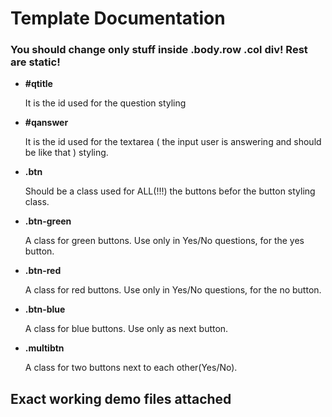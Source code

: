 <h1>Template Documentation</h1>
<h3>You should change only stuff inside .body.row .col div! Rest are static!</h3>

<ul>
	<li>
		<b>#qtitle</b>
		<br/>
		<p>It is the id used for the question styling</p>
	</li>
	<li>
		<b>#qanswer</b>
		<br/>
		<p>It is the id used for the textarea ( the input user is answering and should be like that <!-- <textarea placeholder="some" class="qanswer"></textarea> --> ) styling.</p>
	</li>
	<li>
		<b>.btn</b>
		<br/>
		<p>Should be a class used for ALL(!!!) the buttons befor the button styling class.</p>
	</li>
	<li>
		<b>.btn-green</b>
		<br/>
		<p>A class for green buttons. Use only in Yes/No questions, for the yes button.</p>
	</li>
	<li>
		<b>.btn-red</b>
		<br/>
		<p>A class for red buttons. Use only in Yes/No questions, for the no button.</p>
	</li>
	<li>
		<b>.btn-blue</b>
		<br/>
		<p>A class for blue buttons. Use only as next button.</p>
	</li>
	<li>
		<b>.multibtn</b>
		<br/>
		<p>A class for two buttons next to each other(Yes/No).</p>
	</li>
</ul>

<h2>Exact working demo files attached</h2>
